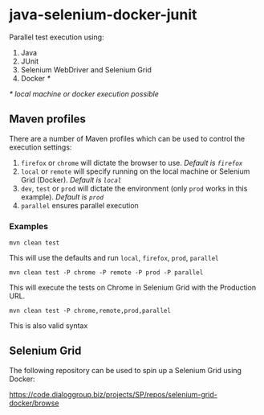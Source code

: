 # java-selenium-docker-junit

Parallel test execution using:

1. Java
2. JUnit
3. Selenium WebDriver and Selenium Grid
4. Docker *\**

*\* local machine or docker execution possible*

## Maven profiles

There are a number of Maven profiles which can be used to control the execution settings:

1. `firefox` or `chrome` will dictate the browser to use. *Default is `firefox`*
2. `local` or `remote` will specify running on the local machine or Selenium Grid (Docker). *Default is `local`*
3. `dev`, `test` or `prod` will dictate the environment (only `prod` works in this example). *Default is `prod`*
4. `parallel` ensures parallel execution

### Examples

`mvn clean test` 

This will use the defaults and run `local`, `firefox`, `prod`, `parallel`

`mvn clean test -P chrome -P remote -P prod -P parallel`

This will execute the tests on Chrome in Selenium Grid with the Production URL.

`mvn clean test -P chrome,remote,prod,parallel`

This is also valid syntax

## Selenium Grid

The following repository can be used to spin up a Selenium Grid using Docker:

https://code.dialoggroup.biz/projects/SP/repos/selenium-grid-docker/browse
